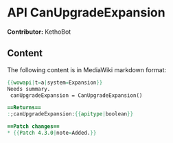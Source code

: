 # API CanUpgradeExpansion

**Contributor:** KethoBot

## Content

The following content is in MediaWiki markdown format:

```mediawiki
{{wowapi|t=a|system=Expansion}}
Needs summary.
 canUpgradeExpansion = CanUpgradeExpansion()

==Returns==
:;canUpgradeExpansion:{{apitype|boolean}}

==Patch changes==
* {{Patch 4.3.0|note=Added.}}
```